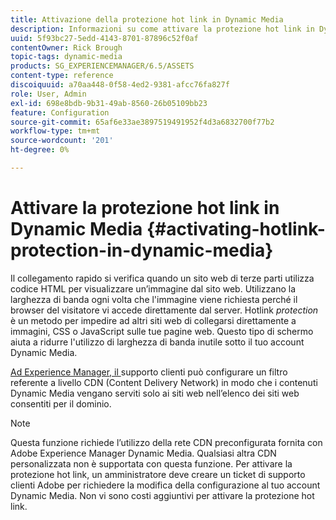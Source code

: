```yaml
---
title: Attivazione della protezione hot link in Dynamic Media
description: Informazioni su come attivare la protezione hot link in Dynamic Media.
uuid: 5f93bc27-5edd-4143-8701-87896c52f0af
contentOwner: Rick Brough
topic-tags: dynamic-media
products: SG_EXPERIENCEMANAGER/6.5/ASSETS
content-type: reference
discoiquuid: a70aa448-0f58-4ed2-9381-afcc76fa827f
role: User, Admin
exl-id: 698e8bdb-9b31-49ab-8560-26b05109bb23
feature: Configuration
source-git-commit: 65af6e33ae3897519491952f4d3a6832700f77b2
workflow-type: tm+mt
source-wordcount: '201'
ht-degree: 0%

---
```


# Attivare la protezione hot link in Dynamic Media {#activating-hotlink-protection-in-dynamic-media}

Il collegamento rapido si verifica quando un sito web di terze parti utilizza codice HTML per visualizzare un’immagine dal sito web. Utilizzano la larghezza di banda ogni volta che l&#39;immagine viene richiesta perché il browser del visitatore vi accede direttamente dal server. Hotlink *protection* è un metodo per impedire ad altri siti web di collegarsi direttamente a immagini, CSS o JavaScript sulle tue pagine web. Questo tipo di schermo aiuta a ridurre l&#39;utilizzo di larghezza di banda inutile sotto il tuo account Dynamic Media.

[Ad Experience Manager, il ](https://experienceleague.adobe.com/?support-solution=Experience+Manager#support) supporto clienti può configurare un filtro referente a livello CDN (Content Delivery Network) in modo che i contenuti Dynamic Media vengano serviti solo ai siti web nell’elenco dei siti web consentiti per il dominio.

>[!NOTE]
>
>Questa funzione richiede l’utilizzo della rete CDN preconfigurata fornita con Adobe Experience Manager Dynamic Media. Qualsiasi altra CDN personalizzata non è supportata con questa funzione. Per attivare la protezione hot link, un amministratore deve creare un ticket di supporto clienti Adobe per richiedere la modifica della configurazione al tuo account Dynamic Media. Non vi sono costi aggiuntivi per attivare la protezione hot link.
